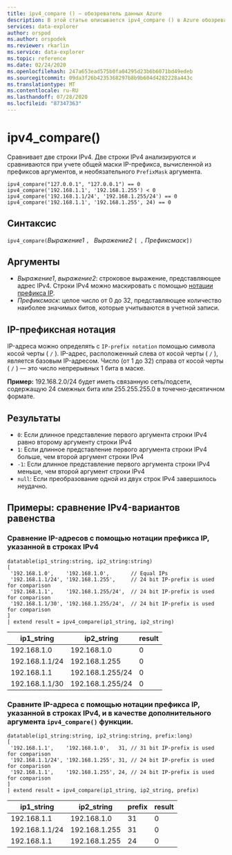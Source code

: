```yaml
---
title: ipv4_compare () — обозреватель данных Azure
description: В этой статье описывается ipv4_compare () в Azure обозреватель данных.
services: data-explorer
author: orspod
ms.author: orspodek
ms.reviewer: rkarlin
ms.service: data-explorer
ms.topic: reference
ms.date: 02/24/2020
ms.openlocfilehash: 247a653ead575b0fa04295d23b6b6071bd49edeb
ms.sourcegitcommit: 09da3f26b4235368297b8b9b604d4282228a443c
ms.translationtype: MT
ms.contentlocale: ru-RU
ms.lasthandoff: 07/28/2020
ms.locfileid: "87347363"
---
```

# <a name="ipv4_compare"></a>ipv4_compare()

Сравнивает две строки IPv4. Две строки IPv4 анализируются и сравниваются при учете общей маски IP-префикса, вычисленной из префиксов аргументов, и необязательного `PrefixMask` аргумента.

```kusto
ipv4_compare("127.0.0.1", "127.0.0.1") == 0
ipv4_compare('192.168.1.1', '192.168.1.255') < 0
ipv4_compare('192.168.1.1/24', '192.168.1.255/24') == 0
ipv4_compare('192.168.1.1', '192.168.1.255', 24) == 0
```

## <a name="syntax"></a>Синтаксис

`ipv4_compare(`*Выражение1* `, ` *Выражение2* `[ ,` *Префиксмаск*`])`

## <a name="arguments"></a>Аргументы

* *Выражение1*, *выражение2*: строковое выражение, представляющее адрес IPv4. Строки IPv4 можно маскировать с помощью [нотации префикса IP](#ip-prefix-notation).
* *Префиксмаск*: целое число от 0 до 32, представляющее количество наиболее значимых битов, которые учитываются в учетной записи.

## <a name="ip-prefix-notation"></a>IP-префиксная нотация
 
IP-адреса можно определять с `IP-prefix notation` помощью символа косой черты ( `/` ).
IP-адрес, расположенный слева от косой черты ( `/` ), является базовым IP-адресом. Число (от 1 до 32) справа от косой черты ( `/` ) — это число непрерывных 1 бита в маске. 

**Пример:** 192.168.2.0/24 будет иметь связанную сеть/подсети, содержащую 24 смежных бита или 255.255.255.0 в точечно-десятичном формате.

## <a name="returns"></a>Результаты

* `0`: Если длинное представление первого аргумента строки IPv4 равно второму аргументу строки IPv4
* `1`: Если длинное представление первого аргумента строки IPv4 больше, чем второй аргумент строки IPv4
* `-1`: Если длинное представление первого аргумента строки IPv4 меньше, чем второй аргумент строки IPv4
* `null`: Если преобразование одной из двух строк IPv4 завершилось неудачно.

## <a name="examples-ipv4-comparison-equality-cases"></a>Примеры: сравнение IPv4-вариантов равенства

### <a name="compare-ips-using-the-ip-prefix-notation-specified-inside-the-ipv4-strings"></a>Сравнение IP-адресов с помощью нотации префикса IP, указанной в строках IPv4

<!-- csl: https://help.kusto.windows.net/Samples -->
```kusto
datatable(ip1_string:string, ip2_string:string)
[
 '192.168.1.0',    '192.168.1.0',       // Equal IPs
 '192.168.1.1/24', '192.168.1.255',     // 24 bit IP-prefix is used for comparison
 '192.168.1.1',    '192.168.1.255/24',  // 24 bit IP-prefix is used for comparison
 '192.168.1.1/30', '192.168.1.255/24',  // 24 bit IP-prefix is used for comparison
]
| extend result = ipv4_compare(ip1_string, ip2_string)
```

|ip1_string|ip2_string|result|
|---|---|---|
|192.168.1.0|192.168.1.0|0|
|192.168.1.1/24|192.168.1.255|0|
|192.168.1.1|192.168.1.255/24|0|
|192.168.1.1/30|192.168.1.255/24|0|

### <a name="compare-ips-using-ip-prefix-notation-specified-inside-the-ipv4-strings-and-as-additional-argument-of-the-ipv4_compare-function"></a>Сравните IP-адреса с помощью нотации префикса IP, указанной в строках IPv4, и в качестве дополнительного аргумента `ipv4_compare()` функции.

<!-- csl: https://help.kusto.windows.net/Samples -->
```kusto
datatable(ip1_string:string, ip2_string:string, prefix:long)
[
 '192.168.1.1',    '192.168.1.0',   31, // 31 bit IP-prefix is used for comparison
 '192.168.1.1/24', '192.168.1.255', 31, // 24 bit IP-prefix is used for comparison
 '192.168.1.1',    '192.168.1.255', 24, // 24 bit IP-prefix is used for comparison
]
| extend result = ipv4_compare(ip1_string, ip2_string, prefix)
```

|ip1_string|ip2_string|prefix|result|
|---|---|---|---|
|192.168.1.1|192.168.1.0|31|0|
|192.168.1.1/24|192.168.1.255|31|0|
|192.168.1.1|192.168.1.255|24|0|

